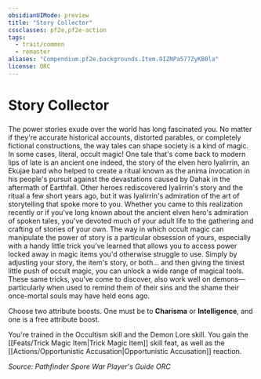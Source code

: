 ```yaml
---
obsidianUIMode: preview
title: "Story Collector"
cssclasses: pf2e,pf2e-action
tags:
  - trait/common
  - remaster
aliases: "Compendium.pf2e.backgrounds.Item.9IZNPa577ZyKB0la"
license: ORC
---
```

# Story Collector

### 






The power stories exude over the world has long fascinated you. No matter if they're accurate historical accounts, distorted parables, or completely fictional constructions, the way tales can shape society is a kind of magic. In some cases, literal, occult magic! One tale that's come back to modern lips of late is an ancient one indeed, the story of the elven hero Iyalirrin, an Ekujae bard who helped to create a ritual known as the anima invocation in his people's pursuit against the devastations caused by Dahak in the aftermath of Earthfall. Other heroes rediscovered Iyalirrin's story and the ritual a few short years ago, but it was Iyalirrin's admiration of the art of storytelling that spoke more to you. Whether you came to this realization recently or if you've long known about the ancient elven hero's admiration of spoken tales, you've devoted much of your adult life to the gathering and crafting of stories of your own. The way in which occult magic can manipulate the power of story is a particular obsession of yours, especially with a handy little trick you've learned that allows you to access power locked away in magic items you'd otherwise struggle to use. Simply by adjusting your story, the item's story, or both... and then giving the tiniest little push of occult magic, you can unlock a wide range of magical tools. These same tricks, you've come to discover, also work well on demons—particularly when used to remind them of their sins and the shame their once-mortal souls may have held eons ago.

Choose two attribute boosts. One must be to **Charisma** or **Intelligence**, and one is a free attribute boost.

You're trained in the Occultism skill and the Demon Lore skill. You gain the [[Feats/Trick Magic Item|Trick Magic Item]] skill feat, as well as the [[Actions/Opportunistic Accusation|Opportunistic Accusation]] reaction.

*Source: Pathfinder Spore War Player's Guide*
*ORC*